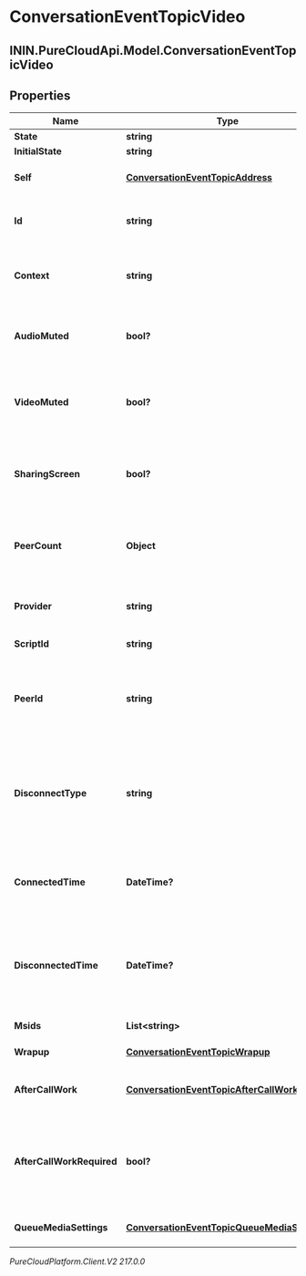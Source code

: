 # ConversationEventTopicVideo

## ININ.PureCloudApi.Model.ConversationEventTopicVideo

## Properties

|Name | Type | Description | Notes|
|------------ | ------------- | ------------- | -------------|
| **State** | **string** |  | [optional] |
| **InitialState** | **string** |  | [optional] |
| **Self** | [**ConversationEventTopicAddress**](ConversationEventTopicAddress) | Address and name data for a call endpoint. | [optional] |
| **Id** | **string** | A globally unique identifier for this communication. | [optional] |
| **Context** | **string** | The room id context (xmpp jid) for the conference session. | [optional] |
| **AudioMuted** | **bool?** | Indicates whether this participant has muted their outgoing audio. | [optional] |
| **VideoMuted** | **bool?** | Indicates whether this participant has muted/paused their outgoing video. | [optional] |
| **SharingScreen** | **bool?** | Indicates whether this participant is sharing their screen to the session. | [optional] |
| **PeerCount** | **Object** | The number of peer participants from the perspective of the participant in the conference. | [optional] |
| **Provider** | **string** | The media provider controlling the video. | [optional] |
| **ScriptId** | **string** | The UUID of the script to use. | [optional] |
| **PeerId** | **string** | The id of the peer communication corresponding to a matching leg for this communication. | [optional] |
| **DisconnectType** | **string** | System defined string indicating what caused the communication to disconnect. Will be null until the communication disconnects. | [optional] |
| **ConnectedTime** | **DateTime?** | The timestamp when this communication was connected in the cloud clock. | [optional] |
| **DisconnectedTime** | **DateTime?** | The timestamp when this communication disconnected from the conversation in the provider clock. | [optional] |
| **Msids** | **List&lt;string&gt;** | List of media stream ids | [optional] |
| **Wrapup** | [**ConversationEventTopicWrapup**](ConversationEventTopicWrapup) | Call wrap up or disposition data. | [optional] |
| **AfterCallWork** | [**ConversationEventTopicAfterCallWork**](ConversationEventTopicAfterCallWork) | A communication&#39;s after-call work data. | [optional] |
| **AfterCallWorkRequired** | **bool?** | Indicates if after-call is required for a communication. Only used when the ACW Setting is Agent Requested. | [optional] |
| **QueueMediaSettings** | [**ConversationEventTopicQueueMediaSettings**](ConversationEventTopicQueueMediaSettings) | Represents the queue setting for this media. | [optional] |



_PureCloudPlatform.Client.V2 217.0.0_
